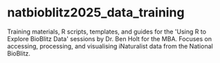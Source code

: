 # natbioblitz2025_data_training
Training materials, R scripts, templates, and guides for the 'Using R to Explore BioBlitz Data' sessions by Dr. Ben Holt for the MBA. Focuses on accessing, processing, and visualising iNaturalist data from the National BioBlitz.
